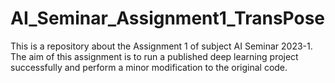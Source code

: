 # AI_Seminar_Assignment1_TransPose
This is a repository about the Assignment 1 of subject AI Seminar 2023-1. The aim of this assignment is to run a published deep learning project successfully and perform a minor modification to the original code.
